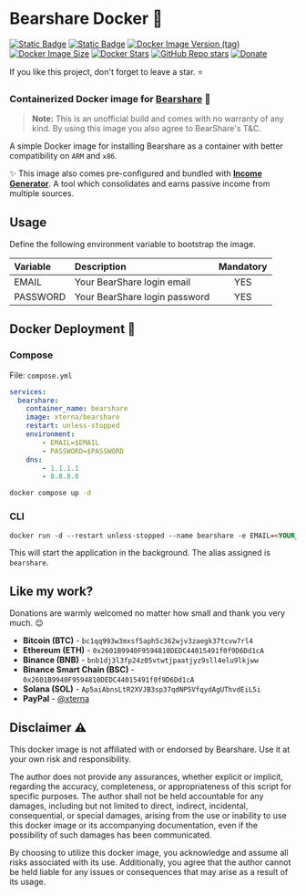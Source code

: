 # Bearshare Docker 🐳

[![Static Badge](https://img.shields.io/badge/GitHub-blue?style=flat&logo=github)](https://github.com/XternA/bearshare)
[![Static Badge](https://img.shields.io/badge/License-purple?style=flat&logo=github)](https://github.com/XternA/bearshare?tab=MIT-1-ov-file)
[![Docker Image Version (tag)](https://img.shields.io/docker/v/xterna/bearshare/latest?logo=opencontainersinitiative&label=Image%20Version&color=orange)](https://hub.docker.com/r/xterna/bearshare/tags)
[![Docker Image Size](https://img.shields.io/docker/image-size/xterna/bearshare?style=flat&logo=opencontainersinitiative&label=Image%20Size&color=green)](https://hub.docker.com/r/xterna/bearshare/tags)
[![Docker Stars](https://img.shields.io/docker/stars/xterna/bearshare?logo=docker&label=Docker%20Stars)](https://hub.docker.com/r/xterna/bearshare)
[![GitHub Repo stars](https://img.shields.io/github/stars/XternA/bearshare?style=flat&logo=github&label=Stars&color=orange)](https://github.com/XternA/bearshare)
[![Donate](https://img.shields.io/badge/Donate-PayPal-blue.svg?style=flat&logo=paypal)](https://www.paypal.com/donate/?hosted_button_id=32DCQ65QM5FNE)

If you like this project, don't forget to leave a star. ⭐

### Containerized Docker image for [Bearshare](https://bit.ly/4g7PmCs) 🐻

>**Note:** This is an unofficial build and comes with no warranty of any kind. By using this image you also agree to BearShare's T&C.

A simple Docker image for installing Bearshare as a container with better compatibility on `ARM` and `x86`.

✨ This image also comes pre-configured and bundled with [**Income Generator**](https://github.com/XternA/income-generator). A tool which consolidates and earns passive income from multiple sources.

## Usage
Define the following environment variable to bootstrap the image.

Variable | Description | Mandatory |
| :--- | :--- | :---: |
| EMAIL    | Your BearShare login email    | YES |
| PASSWORD | Your BearShare login password | YES |

## Docker Deployment 🐳
### Compose
File: `compose.yml`
```yaml
services:
  bearshare:
    container_name: bearshare
    image: xterna/bearshare
    restart: unless-stopped
    environment:
        - EMAIL=$EMAIL
        - PASSWORD=$PASSWORD
    dns:
        - 1.1.1.1
        - 8.8.8.8
```
```sh
docker compose up -d
```

### CLI
```markdown
docker run -d --restart unless-stopped --name bearshare -e EMAIL=<YOUR_EMAIL> -e PASSWORD=<YOUR_PASSWORD> xterna/bearshare
```
This will start the application in the background. The alias assigned is `bearshare`.

## Like my work?
Donations are warmly welcomed no matter how small and thank you very much. 😌
- **Bitcoin (BTC)** - `bc1qq993w3mxsf5aph5c362wjv3zaegk37tcvw7rl4`
- **Ethereum (ETH)** - `0x2601B9940F9594810DEDC44015491f0f9D6Dd1cA`
- **Binance (BNB)** - `bnb1dj3l3fp24z05vtwtjpaatjyz9sll4elu9lkjww`
- **Binance Smart Chain (BSC)** - `0x2601B9940F9594810DEDC44015491f0f9D6Dd1cA`
- **Solana (SOL)** - `Ap5aiAbnsLtR2XVJB3sp37qdNP5VfqydAgUThvdEiL5i`
- **PayPal** - [@xterna](https://paypal.me/xterna)

## Disclaimer ⚠️
This docker image is not affiliated with or endorsed by Bearshare. Use it at your own risk and responsibility.

The author does not provide any assurances, whether explicit or implicit, regarding the accuracy, completeness, or appropriateness of this script for specific purposes. The author shall not be held accountable for any damages, including but not limited to direct, indirect, incidental, consequential, or special damages, arising from the use or inability to use this docker image or its accompanying documentation, even if the possibility of such damages has been communicated.

By choosing to utilize this docker image, you acknowledge and assume all risks associated with its use. Additionally, you agree that the author cannot be held liable for any issues or consequences that may arise as a result of its usage.